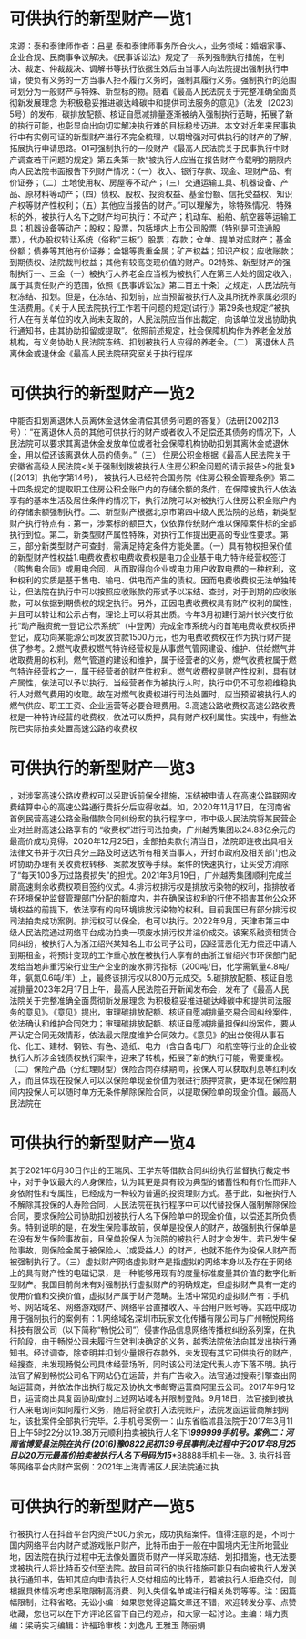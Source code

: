 # 可供执行的新型财产一览1

来源：泰和泰律师作者：吕星 泰和泰律师事务所合伙人，业务领域：婚姻家事、企业合规、民商事争议解决。《民事诉讼法》规定了一系列强制执行措施，在判决、裁定、仲裁裁决、调解书等执行依据生效后由当事人向法院提出强制执行申请，使负有义务的一方当事人拒不履行义务时，强制其履行义务。强制执行的范围可划分为一般财产与特殊、新型标的物。随着《最高人民法院关于完整准确全面贯彻新发展理念 为积极稳妥推进碳达峰碳中和提供司法服务的意见》（法发〔2023〕5号）的发布，碳排放配额、核证自愿减排量逐渐被纳入强制执行范畴，拓展了新的执行可能，也彰显向出向切实解决执行难的目标稳步迈进。本文对近年来民事执行中有实例可证的新型财产进行不完全梳理，以期增强对可供执行的财产的了解，拓展执行申请思路。01可强制执行的一般财产《最高人民法院关于民事执行中财产调查若干问题的规定》第五条第一款“被执行人应当在报告财产令载明的期限内向人民法院书面报告下列财产情况：（一）收入、银行存款、现金、理财产品、有价证券；（二）土地使用权、房屋等不动产；（三）交通运输工具、机器设备、产品、原材料等动产；（四）债权、股权、投资权益、基金份额、信托受益权、知识产权等财产性权利；（五）其他应当报告的财产。”可以理解为，除特殊情况、特殊标的外，被执行人名下之财产均可执行：不动产；机动车、船舶、航空器等运输工具；机器设备等动产；股权；股票，包括境内上市公司股票（特别是可流通股票），代办股权转让系统（俗称“三板”）股票；存款；仓单、提单对应财产；基金份额；债券等其他有价证券；金银等贵重金属；矿产权益；知识产权；应收账款；到期债权、法院裁判权益；其他有较高变现价值的财产。02特殊、新型财产的强制执行一、三金（一）被执行人养老金应当视为被执行人在第三人处的固定收入，属于其责任财产的范围，依照《民事诉讼法》第二百五十条）之规定，人民法院有权冻结、扣划。但是，在冻结、扣划前，应当预留被执行人及其所抚养家属必须的生活费用。《关于人民法院执行工作若干问题的规定(试行)》第29条也规定:“被执行人在有关单位的收入尚未支取的，人民法院应当作出裁定，向该单位发出协助执行通知书，由其协助扣留或提取”。依照前述规定，社会保障机构作为养老金发放机构，有义务协助人民法院冻结、扣划被执行人应得的养老金。（二） 离退休人员离休金或退休金《最高人民法院研究室关于执行程序

# 可供执行的新型财产一览2

中能否扣划离退休人员离休金退休金清偿其债务问题的答复》（法研[2002]13号）：“在离退休人员的其他可供执行的财产或者收入不足偿还其债务的情况下，人民法院可以要求其离退休金发放单位或者社会保障机构协助扣划其离休金或退休金，用以偿还该离退休人员的债务。”（三） 住房公积金根据《最高人民法院关于安徽省高级人民法院<关于强制划拨被执行人住房公积金问题的请示报告>的批复》(［2013］执他字第14号)， 被执行人已经符合国务院《住房公积金管理条例》第二十四条规定的提取职工住房公积金账户内的存储余额的条件，在保障被执行人依法享有的基本生活及居住条件的情况下，执行法院可以对被执行人住房公积金账户内的存储余额强制执行。二、新型财产根据北京市第四中级人民法院的总结，新类型财产执行特点有：第一，涉案标的额巨大，仅依靠传统财产难以保障案件标的全部执行到位。第二，新类型财产属性特殊，对执行工作提出更高的专业性要求。第三，部分新类型财产可查封，需满足特定条件方能处置。（一）具有物权担保价值的新型财产性权益1.电费收费权电费收费权是电力企业基于电力特许经营权签订《购售电合同》或用电合同，从而取得向企业或电力用户收取电费的一种权利，这种权利的实质是基于售电、输电、供电而产生的债权。因而电费收费权无法单独转让，但法院在执行中可以按照应收账款的形式予以冻结、查封，对于到期的应收账款，可以依据到期债权的规定执行。另外，正因电费收费权具有财产权利的属性，并且可以转让和公示占有，理论上可以将其出质。今年3月初建行湖州长兴支行依托“动产融资统一登记公示系统”（中登网）完成全市系统内的首笔电费收费权质押登记，成功向某能源公司发放贷款1500万元，也为电费收费权在作为执行财产提供了参考。2.燃气收费权燃气特许经营权是从事燃气管网建设、维护、供给燃气并收取费用的权利。燃气管道的建设和维护，属于经营者的义务，燃气收费权属于燃气特许经营权之一，属于经营者的财产性权利。燃气收费权是财产性权利，具有财产属性，依法可以予以执行。当经营者作为被执行人时，执行中仍不可忽视维稳执行人对燃气费用的收取。故在对燃气收费权进行司法处置时，应当预留被执行人的燃气供应、职工工资、企业运营等必要合理费用。3.高速公路收费权高速公路收费权是一种特许经营的收费权，依法可以质押，具有财产权利属性。实践中，有些法院已实际拍卖处置高速公路的收费权

# 可供执行的新型财产一览3

，对涉案高速公路收费权可以采取诉前保全措施，冻结被申请人在高速公路联网收费结算中心的高速公路通行费拆分后应得收益。如，2020年11月17日，在河南省首例民营高速公路金融借款合同纠纷案的执行程序中，市中级人民法院将某民营企业对兰尉高速公路享有的 “收费权”进行司法拍卖，广州越秀集团以24.83亿余元的最高价成功竞得。2020年12月25日，全部拍卖款付清当日，法院即连夜出具相关法律文书并于次日兵分三路及时送达所有相关当事人，开封市政府及相关部门也及时协助办理有关收费权转移、案款发放等手续。案件的快速执行，让买受方消除了“每天100多万过路费损失”的担忧。2021年3月19日，广州越秀集团顺利完成兰尉高速剩余收费权项目签约仪式。4.排污权排污权是排放污染物的权利，指排放者在环境保护监督管理部门分配的额度内，并在确保该权利的行使不损害其他公众环境权益的前提下，依法享有的向环境排放污染物的权利。目前我国已有部分排污权司法拍卖成功案例。排污权可以保全，也可以执行。2022年9月，天津市第三中级人民法院通过网络平台成功拍卖一项废水排污权并溢价成交。该案系融资租赁合同纠纷，被执行人为浙江绍兴某知名上市公司子公司，因经营恶化无力偿还申请人到期租金，将预计变现的工作重心放在被执行人享有的由浙江省绍兴市环保部门配发给当地非重污染行业生产企业的废水排污指标（200吨/日，化学需氧量4.8吨/年，氨氮0.6吨/年）上，最终该排污权以800万元成交。5.碳排放配额、核证自愿减排量2023年2月17日上午，最高人民法院召开新闻发布会，发布了《最高人民法院关于完整准确全面贯彻新发展理念 为积极稳妥推进碳达峰碳中和提供司法服务的意见》。《意见》提出，审理碳排放配额、核证自愿减排量交易合同纠纷案件，依法确认和维护合同效力；审理碳排放配额、核证自愿减排量担保纠纷案件，要从严认定合同无效情形，依法最大限度维护合同效力。《意见》的出台使得从事石化、化工、建材、钢铁、有色、造纸、电力（含自备电厂）和航空等行业的企业被执行人所涉金钱债权执行案件，迎来了转机，拓展了新的执行可能，需要重视。（二）保险产品（分红理财型）保险合同存续期间，投保人可以获取利息等红利收入，而且体现在投保人可以以保险单现金价值为限进行质押贷款，更体现在保险期间内投保人可以随时单方无条件解除保险合同，以提取保险单的现金价值。最高人民法院在

# 可供执行的新型财产一览4

其于2021年6月30日作出的王瑞凤、王学东等借款合同纠纷执行监督执行裁定书中，对于争议最大的人身保险，认为其更是具有较为典型的储蓄性和有价性而非人身依附性和专属性，已经成为一种较为普遍的投资理财方式。基于此，如被执行人不解除其投保的人寿险合同，人民法院在执行程序中可以代替投保人强制解除保险合同，要求保险公司协助扣划被执行人名下保险单中的现金价值，以偿还其所负债务。特别说明的是，在发生保险事故前，保单是投保人的财产，故强制执行保单是在没有发生保险事故前，且保单投保人为法院的被执行人时才会发生。若已发生保险事故，则保险金属于被保险人（或受益人）的财产，也就不能作为投保人财产而被强制执行了。（三）虚拟财产网络虚拟财产是指虚拟的网络本身以及存在于网络上的具有财产性的电磁记录，是一种能够用现有的度量标准度量其价值的数字化新型财产。我国目前尚未有对强制执行虚拟财产的明确规定，但虚拟财产具有一定的使用价值和交换价值，虚拟财产属于财产范畴。生活中常见的虚拟财产有：手机号、网站域名、网络游戏财产、网络平台直播收入、平台用户账号等。实践中成功用于强制执行的案例有：1.网络域名深圳市玩家文化传播有限公司与广州畅悦网络科技有限公司（以下简称“畅悦公司”）侵害作品信息网络传播权纠纷系列案，在执行阶段，由于畅悦公司未履行生效判决确定的义务，越秀法院依法向其发出执行通知书。经过调查，除查明并扣划少量银行存款外，未发现有其它可供执行的财产，经搜查，未发现畅悦公司具体经营场所，同时该公司法定代表人亦下落不明。执行法官了解到畅悦公司名下网站仍在运营，并有广告收入。法官通过搜索引擎查出网站运营商，并依法作出执行裁定及协执文书邮寄运营商阿里云公司。2017年9月12日，运营商出具复函协助查封上述网站域名并限制登陆。9月18日，法官接到被执行人来电询问如何履行义务，随后将全款打入法院账户，法院发函运营商解封网址，该批案件全部执行完毕。2.手机号案例一：山东省临沭县法院于2017年3月11日上午5时22分以19.38万元顺利拍卖被执行人名下1***999999手机号。案例二：河南省博爱县法院在执行 (2016)豫0822民初139号民事判决过程中于2017年8月25日以20万元最高价拍卖被执行人名下号码为15****88888手机卡一张。3. 执行抖音等网络平台内财产案例：2021年上海青浦区人民法院通过执

# 可供执行的新型财产一览5

行被执行人在抖音平台内资产500万余元，成功执结案件。值得注意的是，不同于国内网络平台内财产或游戏账户财产，比特币由于一般在中国境内无住所地营业地，因法院在执行过程中无法像处置货币财产一样采取冻结、划扣措施，也无法要求被执行人将比特币交付至法院。故目前可行的执行措施可能只有向被执行人发送执行通知书，告知其应向申请执行人交付相应的比特币，若被执行人拒绝交付，则根据具体情况考虑采取限制高消费、列入失信名单或进行相关处罚等等。注：因篇幅限制，注释省略。无讼小编：如果您觉得这篇文章还不错，欢迎转发分享、点赞收藏，您也可以在下方评论区留下自己的观点，和大家一起讨论。主编：靖力责编：梁萌实习编辑：许福玲审核：刘逸凡 王雅玉 陈丽娟

